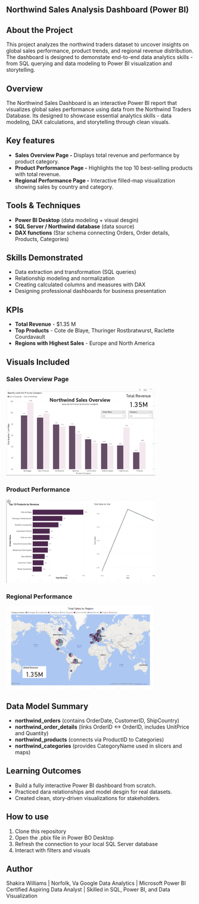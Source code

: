 ## Northwind Sales Analysis Dashboard (Power BI)

## About the Project
This project analyzes the northwind traders dataset to uncover insights on global sales performance, product trends, and regional revenue distribution. The dashboard is designed to demonstate end-to-end data analytics skills - from SQL querying and data modeling to Power BI visualization and storytelling. 

## Overview 
The Northwind Sales Dashboard is an interactive Power BI report that visualizes global sales performance using data from the Northwind Traders Database. 
Its designed to showcase essential analytics skills - data modeling, DAX calculations, and storytelling through clean visuals.

## Key features 
- **Sales Overview Page -** Displays total revenue and performance by product category.
- **Product Performance Page -** Highlights the top 10 best-selling products with total revenue.
- **Regional Performance Page -** Interactive filled-map visualization showing sales by country and category.

## Tools & Techniques 
- **Power BI Desktop** (data modeling + visual desgin)
- **SQL Server / Northwind database** (data source)
- **DAX functions** (Star schema connecting Orders, Order details, Products, Categories)

## Skills Demonstrated 
- Data extraction and transformation (SQL queries)
- Relationship modeling and normalization
- Creating calculated columns and measures with DAX
- Designing professional dashboards for business presentation
  
## KPIs 
- **Total Revenue** - $1.35 M
- **Top Products** - Cote de Blaye, Thuringer Rostbratwurst, Raclette Courdavault
- **Regions with Highest Sales** - Europe and North America

## Visuals Included 

<h3>Sales Overview Page</h3>
<img src="https://github.com/shawill23/northwind-sql-project/blob/main/northwind%20sales%20overview%20screenshot%20.png?raw=true" width="400">

<h3>Product Performance</h3>
<img src="https://github.com/shawill23/northwind-sql-project/blob/main/Screenshot%202025-10-17%20144809.png?raw=true" width="400">

<h3>Regional Performance</h3>
<img src="https://github.com/shawill23/northwind-sql-project/blob/main/Screenshot%202025-10-17%20144910.png?raw=true" width="400">


## Data Model Summary 
- **northwind_orders** (contains OrderDate, CustomerID, ShipCountry)
- **northwind_order_details** (links OrderID <-> OrderID, includes UnitPrice and Quantity)
- **northwind_products** (connects via ProductID to Categories)
- **northwind_categories** (provides CategoryName used in slicers and maps)

## Learning Outcomes 
- Build a fully interactive Power BI dashboard from scratch.
- Practiced dara relationships and model desgin for real datasets.
- Created clean, story-driven visualizations for stakeholders.

## How to use 
1. Clone this repository
2. Open the .pbix file in Power BO Desktop
3. Refresh the connection to your local SQL Server database
4. Interact with filters and visuals

## Author 
Shakira Williams | Norfolk, Va
Google Data Analytics | Microsoft Power BI Certified
Aspiring Data Analyst | Skilled in SQL, Power BI, and Data Visualization 


